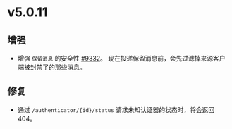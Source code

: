 # v5.0.11

## 增强

- 增强 `保留消息` 的安全性 [#9332](https://github.com/emqx/emqx/pull/9332)。
  现在投递保留消息前，会先过滤掉来源客户端被封禁了的那些消息。

## 修复

- 通过 `/authenticator/{id}/status` 请求未知认证器的状态时，将会返回 404。
